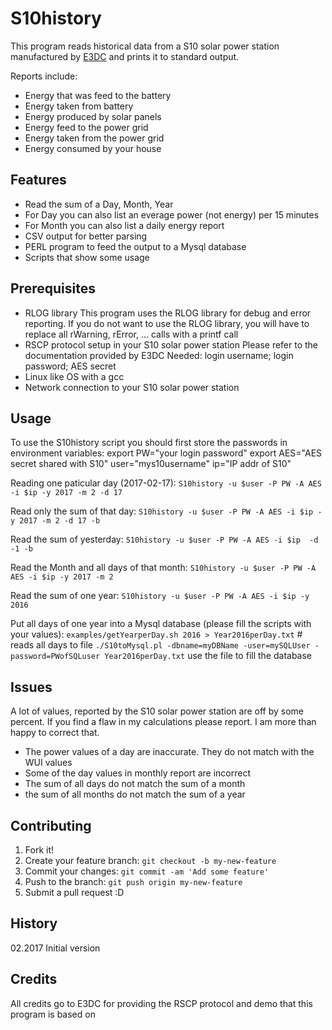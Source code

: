 # S10history

This program reads historical data from a S10 solar power station 
manufactured by [E3DC](http://www.e3dc.com) and prints it
to standard output.

Reports include:
* Energy that was feed to the battery
* Energy taken from battery
* Energy produced by solar panels
* Energy feed to the power grid
* Energy taken from the power grid
* Energy consumed by your house

## Features
* Read the sum of a Day, Month, Year
* For Day you can also list an everage power (not energy) per 15 minutes
* For Month you can also list a daily energy report
* CSV output for better parsing
* PERL program to feed the output to a Mysql database
* Scripts that show some usage

## Prerequisites
* RLOG library
This program uses the RLOG library for debug and error reporting.
If you do not want to use the RLOG library, you will have to replace
all rWarning, rError, ... calls with a printf call
* RSCP protocol setup in your S10 solar power station
Please refer to the documentation provided by E3DC
Needed: login username; login password; AES secret
* Linux like OS with a gcc
* Network connection to your S10 solar power station

## Usage
To use the S10history script you should first store the passwords
in environment variables:
export PW="your login password"
export AES="AES secret shared with S10"
user="mys10username"
ip="IP addr of S10"

Reading one paticular day (2017-02-17):
`S10history -u $user -P PW -A AES -i $ip -y 2017 -m 2 -d 17`

Read only the sum of that day:
`S10history -u $user -P PW -A AES -i $ip -y 2017 -m 2 -d 17 -b`

Read the sum of yesterday:
`S10history -u $user -P PW -A AES -i $ip  -d -1 -b`

Read the Month and all days of that month:
`S10history -u $user -P PW -A AES -i $ip -y 2017 -m 2`

Read the sum of one year:
`S10history -u $user -P PW -A AES -i $ip -y 2016`

Put all days of one year into a Mysql database (please fill the scripts with your values):
`examples/getYearperDay.sh 2016 > Year2016perDay.txt` # reads all days to file
`./S10toMysql.pl -dbname=myDBName -user=mySQLUser -password=PWofSQLuser Year2016perDay.txt`
use the file to fill the database

## Issues
A lot of values, reported by the S10 solar power station are off by some percent.
If you find a flaw in my calculations please report. I am more than happy to correct that.
* The power values of a day are inaccurate. They do not match with the WUI values
* Some of the day values in monthly report are incorrect
* The sum of all days do not match the sum of a month
* the sum of all months do not match the sum of a year 

## Contributing

1. Fork it!
2. Create your feature branch: `git checkout -b my-new-feature`
3. Commit your changes: `git commit -am 'Add some feature'`
4. Push to the branch: `git push origin my-new-feature`
5. Submit a pull request :D

## History

02.2017 Initial version

## Credits

All credits go to E3DC for providing the RSCP protocol and demo that this program is based on

